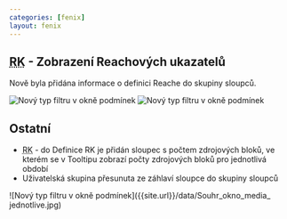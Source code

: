 ```yaml
---
categories: [fenix]
layout: fenix
---
```

## <abbr title="Reachové křivky">RK</abbr> - Zobrazení Reachových ukazatelů
Nově byla přidána informace o definici Reache do skupiny sloupců.

![Nový typ filtru v okně podmínek]({{site.url}}/data/RK_více_Reachů_Definice.jpg)
![Nový typ filtru v okně podmínek]({{site.url}}/data/RK_více_Reachů.jpg)


## Ostatní
<ul><li><abbr title="Reachové křivky">RK</abbr> -  do Definice RK je přidán sloupec s počtem zdrojových bloků, ve kterém se v Tooltipu zobrazí počty zdrojových bloků pro jednotlivá období</li>
<li>Uživatelská skupina přesunuta ze záhlaví sloupce do skupiny sloupců</li></ul>
![Nový typ filtru v okně podmínek]({{site.url}}/data/Souhr_okno_media_ jednotlive.jpg)



